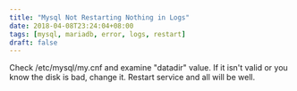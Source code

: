 ```yaml
---
title: "Mysql Not Restarting Nothing in Logs"
date: 2018-04-08T23:24:04+08:00
tags: [mysql, mariadb, error, logs, restart]
draft: false
---
```


Check /etc/mysql/my.cnf and examine "datadir" value. If it isn't valid or you know the disk is bad, change it. Restart service and all will be well. 
